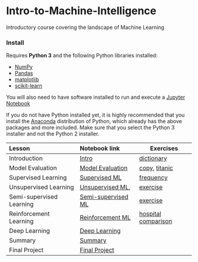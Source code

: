 # Intro-to-Machine-Intelligence
Introductory course covering the landscape of Machine Learning

### Install

Requires **Python 3** and the following Python libraries installed:

- [NumPy](http://www.numpy.org/)
- [Pandas](http://pandas.pydata.org/)
- [matplotlib](http://matplotlib.org/)
- [scikit-learn](http://scikit-learn.org/stable/)

You will also need to have software installed to run and execute a [Jupyter Notebook](http://ipython.org/notebook.html)

If you do not have Python installed yet, it is highly recommended that you install the [Anaconda](http://continuum.io/downloads) distribution of Python, which already has the above packages and more included. Make sure that you select the Python 3 installer and not the Python 2 installer.

| Lesson         | Notebook link         | Exercises |
| :------------- | :------------- | ----| 
| Introduction | [Intro](http://nbviewer.ipython.org/urls/raw.github.com/ResearchComputing/Meetup-Fall-2013/master/python/lecture_01_getting_started.ipynb) | [dictionary](http://nbviewer.ipython.org/urls/raw.github.com/ResearchComputing/Meetup-Fall-2013/master/python/exercise_01_dictionary.ipynb) |
| Model Evaluation | [Model Evaluation](http://nbviewer.ipython.org/urls/raw.github.com/ResearchComputing/Meetup-Fall-2013/master/python/lecture_04_control.ipynb) | [copy](http://nbviewer.ipython.org/urls/raw.github.com/ResearchComputing/Meetup-Fall-2013/master/python/exercise_02_copy.ipynb), [titanic](http://nbviewer.ipython.org/urls/raw.github.com/ResearchComputing/Meetup-Fall-2013/master/python/exercise_03_titanic.ipynb) |
| Supervised Learning | [Supervised ML](http://nbviewer.ipython.org/urls/raw.github.com/ResearchComputing/Meetup-Fall-2013/master/python/lecture_07_numpy.ipynb) | [frequency](http://nbviewer.ipython.org/urls/raw.github.com/ResearchComputing/Meetup-Fall-2013/master/python/exercise_05_frequency.ipynb) |
| Unsupervised Learning | [Unsupervised ML](http://nbviewer.ipython.org/urls/raw.github.com/ResearchComputing/Meetup-Fall-2013/master/python/lecture_10_pandas_introduction.ipynb), | [exercise](http://nbviewer.ipython.org/urls/raw.github.com/ResearchComputing/Meetup-Fall-2013/master/python/exercise_07_pandas.ipynb) |
| Semi-supervised Learning | [Semi-supervised ML](http://nbviewer.ipython.org/urls/raw.github.com/ResearchComputing/Meetup-Fall-2013/master/python/lecture_12_pandas_groupby.ipynb) | [exercise](http://nbviewer.ipython.org/urls/raw.github.com/ResearchComputing/Meetup-Fall-2013/master/python/exercise_08_pandas_titanic.ipynb) |
| Reinforcement Learning | [Reinforcement ML](http://nbviewer.ipython.org/urls/raw.github.com/ResearchComputing/Meetup-Fall-2013/master/python/lecture_17_matplotlib.ipynb) | [hospital comparison](http://nbviewer.ipython.org/urls/raw.github.com/ResearchComputing/Meetup-Fall-2013/master/python/exercise_09_matplotlib.ipynb)
| Deep Learning | [Deep Learning](http://nbviewer.ipython.org/urls/raw.github.com/ResearchComputing/Meetup-Fall-2013/master/python/lecture_14_pandas_reshape.ipynb) | |
| Summary | [Summary]() | |
| Final Project | [Final Project]() | |
